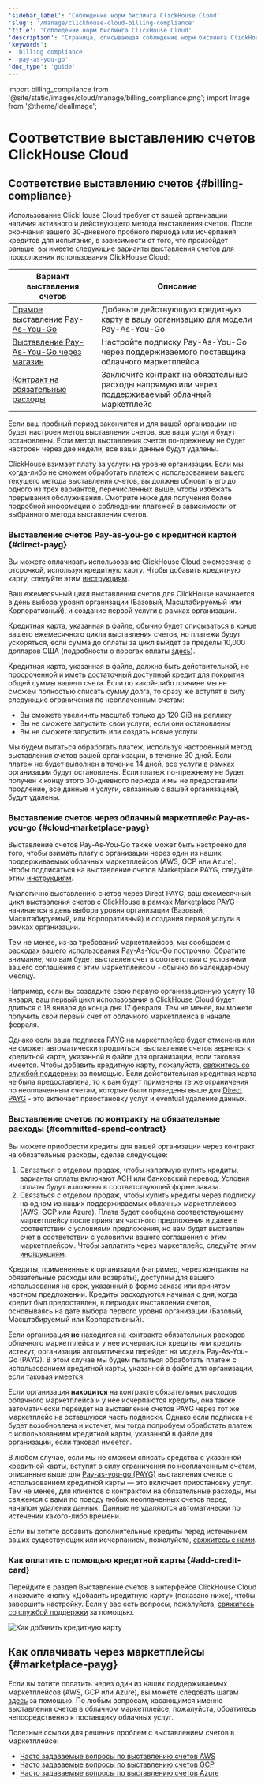 ```yaml
---
'sidebar_label': 'Соблюдение норм бислингa ClickHouse Cloud'
'slug': '/manage/clickhouse-cloud-billing-compliance'
'title': 'Соблюдение норм бислингa ClickHouse Cloud'
'description': 'Страница, описывающая соблюдение норм бислингa ClickHouse Cloud'
'keywords':
- 'billing compliance'
- 'pay-as-you-go'
'doc_type': 'guide'
---
```

import billing_compliance from '@site/static/images/cloud/manage/billing_compliance.png';
import Image from '@theme/IdealImage';


# Соответствие выставлению счетов ClickHouse Cloud

## Соответствие выставлению счетов {#billing-compliance}

Использование ClickHouse Cloud требует от вашей организации наличия активного 
и действующего метода выставления счетов. После окончания вашего 30-дневного 
пробного периода или исчерпания кредитов для испытания, в зависимости от того, что произойдет раньше, вы имеете следующие варианты выставления счетов для продолжения использования ClickHouse Cloud:

| Вариант выставления счетов                                | Описание                                                                               |
|----------------------------------------------------------|---------------------------------------------------------------------------------------|
| [Прямое выставление Pay-As-You-Go](#direct-payg)        | Добавьте действующую кредитную карту в вашу организацию для модели Pay-As-You-Go      |
| [Выставление Pay-As-You-Go через магазин](#cloud-marketplace-payg) | Настройте подписку Pay-As-You-Go через поддерживаемого поставщика облачного маркетплейса |
| [Контракт на обязательные расходы](#committed-spend-contract) | Заключите контракт на обязательные расходы напрямую или через поддерживаемый облачный маркетплейс |

Если ваш пробный период закончится и для вашей организации не будет настроен метод выставления счетов,
все ваши услуги будут остановлены. Если метод выставления счетов по-прежнему не будет 
настроен через две недели, все ваши данные будут удалены.

ClickHouse взимает плату за услуги на уровне организации. Если мы когда-либо не сможем
обработать платеж с использованием вашего текущего метода выставления счетов, вы должны обновить его до одного из трех вариантов, перечисленных выше, чтобы избежать прерывания обслуживания. Смотрите ниже для получения более подробной информации о соблюдении платежей в зависимости от выбранного метода выставления счетов.

### Выставление счетов Pay-as-you-go с кредитной картой {#direct-payg}

Вы можете оплачивать использование ClickHouse Cloud ежемесячно с отсрочкой, используя кредитную карту.
Чтобы добавить кредитную карту, следуйте этим [инструкциям](#add-credit-card).

Ваш ежемесячный цикл выставления счетов для ClickHouse начинается в день выбора уровня организации
(Базовый, Масштабируемый или Корпоративный), и создание первой услуги в рамках
организации. 

Кредитная карта, указанная в файле, обычно будет списываться в конце вашего ежемесячного 
цикла выставления счетов, но платежи будут ускоряться, если сумма до оплаты за цикл 
выйдет за пределы 10,000 долларов США (подробности о порогах оплаты [здесь](/cloud/billing/payment-thresholds)).

Кредитная карта, указанная в файле, должна быть действительной, не просроченной и иметь достаточный доступный 
кредит для покрытия общей суммы вашего счета. Если по какой-либо причине мы не сможем полностью 
списать сумму долга, то сразу же вступят в силу следующие ограничения по неоплаченным счетам:

* Вы сможете увеличить масштаб только до 120 GiB на реплику
* Вы не сможете запустить свои услуги, если они остановлены
* Вы не сможете запустить или создать новые услуги

Мы будем пытаться обработать платеж, используя настроенный метод выставления счетов вашей организации, в течение 30 дней. Если платеж не будет выполнен в течение 14 дней, все услуги
в рамках организации будут остановлены. Если платеж по-прежнему не будет получен к 
концу этого 30-дневного периода и мы не предоставили продление, все данные и 
услуги, связанные с вашей организацией, будут удалены.

### Выставление счетов через облачный маркетплейс Pay-as-you-go {#cloud-marketplace-payg}

Выставление счетов Pay-As-You-Go также может быть настроено для того, чтобы взимать плату с организации через один из наших поддерживаемых облачных маркетплейсов 
(AWS, GCP или Azure). Чтобы подписаться на выставление счетов Marketplace PAYG, следуйте этим 
[инструкциям](#marketplace-payg).

Аналогично выставлению счетов через Direct PAYG, ваш ежемесячный цикл выставления счетов с ClickHouse 
в рамках Marketplace PAYG начинается в день выбора уровня организации (Базовый, Масштабируемый, 
или Корпоративный) и создания первой услуги в рамках 
организации.

Тем не менее, из-за требований маркетплейсов, мы сообщаем о расходах 
вашего использования Pay-As-You-Go построчно. Обратите внимание, что вам будет выставлен счет в соответствии с условиями вашего соглашения с этим маркетплейсом - обычно
по календарному месяцу.

Например, если вы создадите свою первую организационную услугу 18 января, ваш 
первый цикл использования в ClickHouse Cloud будет длиться с 18 января до 
конца дня 17 февраля. Тем не менее, вы можете получить свой первый счет от 
облачного маркетплейса в начале февраля.

Однако если ваша подписка PAYG на маркетплейсе будет отменена или не сможет автоматически 
продлиться, выставление счетов вернется к кредитной карте, указанной в файле для 
организации, если таковая имеется. Чтобы добавить кредитную карту, пожалуйста, [свяжитесь со службой поддержки](/about-us/support)
за помощью. Если действительная кредитная карта не была предоставлена, то к вам будут применены те же ограничения по неоплаченным счетам, которые были приведены выше для [Direct PAYG](#direct-payg) - это включает приостановку услуг и eventual удаление данных.

### Выставление счетов по контракту на обязательные расходы {#committed-spend-contract}

Вы можете приобрести кредиты для вашей организации через контракт на обязательные расходы, сделав следующее:

1. Связаться с отделом продаж, чтобы напрямую купить кредиты, варианты оплаты включают ACH 
   или банковский перевод. Условия оплаты будут изложены в соответствующей форме заказа.
2. Связаться с отделом продаж, чтобы купить кредиты через подписку на одном из наших поддерживаемых
   облачных маркетплейсов (AWS, GCP или Azure). Плата будет сообщена соответствующему
   маркетплейсу после принятия частного предложения и далее в соответствии 
   с условиями предложения, но вам будет выставлен счет в соответствии с условиями вашего
   соглашения с этим маркетплейсом. Чтобы заплатить через маркетплейс, следуйте этим
   [инструкциям](#marketplace-payg).

Кредиты, примененные к организации (например, через контракты на обязательные расходы или возвраты), 
доступны для вашего использования на срок, указанный в форме заказа или принятом частном 
предложении.
Кредиты расходуются начиная с дня, когда кредит был предоставлен, в периодах 
выставления счетов, основываясь на дате выбора первого уровня организации (Базовый, Масштабируемый 
или Корпоративный). 

Если организация **не** находится на контракте обязательных расходов облачного маркетплейса и у нее 
исчерпаются кредиты или кредиты истекут, организация автоматически перейдет на модель 
Pay-As-You-Go (PAYG). В этом случае мы будем пытаться обработать платеж 
с использованием кредитной карты, указанной в файле для организации, если таковая имеется.

Если организация **находится** на контракте обязательных расходов облачного маркетплейса и у нее исчерпаются
кредиты, она также автоматически перейдет на выставление счетов PAYG через тот же 
маркетплейс на оставшуюся часть подписки. Однако если подписка не будет возобновлена и истечет, мы тогда 
попробуем обработать платеж с использованием 
кредитной карты, указанной в файле для организации, если таковая имеется.

В любом случае, если мы не сможем списать средства с указанной кредитной карты, 
вступят в силу ограничения по неоплаченным счетам, описанные выше для [Pay-as-you-go (PAYG)](#direct-payg)
выставления счетов с использованием кредитной карты — это включает приостановку услуг. 
Тем не менее, для клиентов с контрактом на обязательные расходы, мы свяжемся с вами по поводу любых 
неоплаченных счетов перед началом удаления данных. Данные не удаляются автоматически 
по истечении какого-либо времени.

Если вы хотите добавить дополнительные кредиты перед истечением ваших существующих или 
исчерпанием, пожалуйста, [свяжитесь с нами](https://clickhouse.com/company/contact).

### Как оплатить с помощью кредитной карты {#add-credit-card}

Перейдите в раздел Выставление счетов в интерфейсе ClickHouse Cloud и нажмите кнопку «Добавить кредитную карту»
(показано ниже), чтобы завершить настройку. Если у вас есть вопросы, пожалуйста, 
[свяжитесь со службой поддержки](/about-us/support) за помощью.

<Image img={billing_compliance} size="md" alt="Как добавить кредитную карту" />

## Как оплачивать через маркетплейсы {#marketplace-payg}

Если вы хотите оплатить через один из наших поддерживаемых маркетплейсов (AWS, GCP или Azure),
вы можете следовать шагам [здесь](/cloud/marketplace/marketplace-billing) за помощью. 
По любым вопросам, касающимся именно выставления счетов в облачном маркетплейсе, пожалуйста, 
обратитесь непосредственно к поставщику облачных услуг.

Полезные ссылки для решения проблем с выставлением счетов в маркетплейсе:
* [Часто задаваемые вопросы по выставлению счетов AWS](https://aws.amazon.com/aws-cost-management/aws-billing/faqs/)
* [Часто задаваемые вопросы по выставлению счетов GCP](https://cloud.google.com/compute/docs/billing-questions)
* [Часто задаваемые вопросы по выставлению счетов Azure](https://learn.microsoft.com/en-us/azure/cost-management-billing/cost-management-billing-faq)